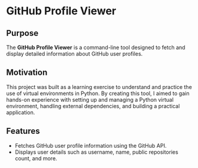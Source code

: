# GitHub Profile Viewer

## Purpose
The **GitHub Profile Viewer** is a command-line tool designed to fetch and display detailed information about GitHub user profiles.

## Motivation
This project was built as a learning exercise to understand and practice the use of virtual environments in Python. By creating this tool, I aimed to gain hands-on experience with setting up and managing a Python virtual environment, handling external dependencies, and building a practical application.

## Features
- Fetches GitHub user profile information using the GitHub API.
- Displays user details such as username, name, public repositories count, and more.
